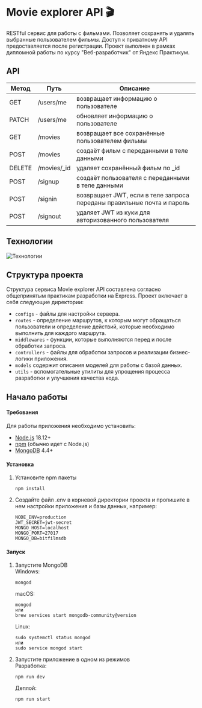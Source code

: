 # Movie explorer API 🎬
RESTful сервис для работы с фильмами. Позволяет сохранять и удалять выбранные пользователем фильмы. Доступ к приватному API предоставляется после регистрации.
Проект выполнен в рамках дипломной работы по курсу "Веб-разработчик" от Яндекс Практикум.

## API
| Метод  | Путь        | Описание                                                               |
| ------ | ----------- | ---------------------------------------------------------------------- |
| GET    | /users/me   | возвращает информацию о пользователе                                   |
| PATCH  | /users/me   | обновляет информацию о пользователе                                    |
| GET    | /movies     | возвращает все сохранённые пользователем фильмы                        |
| POST   | /movies     | создаёт фильм с переданными в теле данными                             |
| DELETE | /movies/_id | удаляет сохранённый фильм по _id                                       |
| POST   | /signup     | создаёт пользователя с переданными в теле данными                      |
| POST   | /signin     | возвращает JWT, если в теле запроса переданы правильные почта и пароль |
| POST   | /signout    | удаляет JWT из куки для авторизованного пользователя                   |

## Технологии
![Технологии](https://skillicons.dev/icons?i=nodejs,express,mongodb,postman)

## Структура проекта
Структура сервиса Movie explorer API составлена согласно общепринятым практикам разработки на Express. Проект включает в себя следующие директории:
* `configs` - файлы для настройки сервера.
* `routes` - определение маршрутов, к которым могут обращаться пользователи и определение действий, которые необходимо выполнить для каждого маршрута.
* `middlewares` - функции, которые выполняются перед и после обработки запроса.
* `controllers` - файлы для обработки запросов и реализации бизнес-логики приложения.
* `models` содержит описания моделей для работы с базой данных.
* `utils` - вспомогательные утилиты для упрощения процесса разработки и улучшения качества кода.

## Начало работы
#### Требования
Для работы приложения необходимо установить:
* [Node.js](https://nodejs.org/ru/blog/release/v18.12.0) 18.12+
* [npm](https://docs.npmjs.com/downloading-and-installing-node-js-and-npm) (обычно идет с Node.js)
* [MongoDB](https://www.mongodb.com/docs/manual/installation/) 4.4+

#### Установка
1. Установите npm пакеты
   ```
   npm install
   ```
2. Создайте файл .env в корневой директории проекта и пропишите в нем настройки приложения и базы данных, например:
   ```
   NODE_ENV=production
   JWT_SECRET=jwt-secret
   MONGO_HOST=localhost
   MONGO_PORT=27017
   MONGO_DB=bitfilmsdb
   ```
#### Запуск
1. Запустите MongoDB<br/>
   Windows: 
   ```
   mongod
   ```
   macOS:
   ```
   mongod
   или
   brew services start mongodb-community@version
   ``` 
   Linux:
   ```
   sudo systemctl status mongod 
   или
   sudo service mongod start
   ```
2. Запустите приложение в одном из режимов<br/>
   Разработка:
   ```
   npm run dev
   ```
   Деплой:
   ```
   npm run start
   ```
